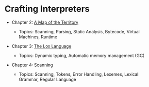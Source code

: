 # Crafting Interpreters

- Chapter 2: [A Map of the Territory](https://github.com/PR0Grammar/crafting-interpreters/tree/main/Chpt2)
  - Topics: Scanning, Parsing, Static Analysis, Bytecode, Virtual Machines, Runtime

- Chapter 3: [The Lox Language](https://github.com/PR0Grammar/crafting-interpreters/tree/main/Chpt3)
  - Topics: Dynamic typing, Automatic memory management (GC)
  
- Chapter 4: [Scanning](https://github.com/PR0Grammar/crafting-interpreters/tree/main/Chpt4)
  - Topics: Scanning, Tokens, Error Handling, Lexemes, Lexical Grammar, Regular Language
